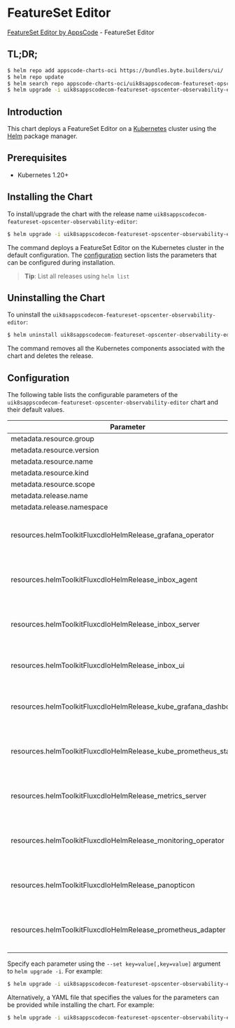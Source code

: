 # FeatureSet Editor

[FeatureSet Editor by AppsCode](https://appscode.com) - FeatureSet Editor

## TL;DR;

```bash
$ helm repo add appscode-charts-oci https://bundles.byte.builders/ui/
$ helm repo update
$ helm search repo appscode-charts-oci/uik8sappscodecom-featureset-opscenter-observability-editor --version=v0.8.0
$ helm upgrade -i uik8sappscodecom-featureset-opscenter-observability-editor appscode-charts-oci/uik8sappscodecom-featureset-opscenter-observability-editor -n default --create-namespace --version=v0.8.0
```

## Introduction

This chart deploys a FeatureSet Editor on a [Kubernetes](http://kubernetes.io) cluster using the [Helm](https://helm.sh) package manager.

## Prerequisites

- Kubernetes 1.20+

## Installing the Chart

To install/upgrade the chart with the release name `uik8sappscodecom-featureset-opscenter-observability-editor`:

```bash
$ helm upgrade -i uik8sappscodecom-featureset-opscenter-observability-editor appscode-charts-oci/uik8sappscodecom-featureset-opscenter-observability-editor -n default --create-namespace --version=v0.8.0
```

The command deploys a FeatureSet Editor on the Kubernetes cluster in the default configuration. The [configuration](#configuration) section lists the parameters that can be configured during installation.

> **Tip**: List all releases using `helm list`

## Uninstalling the Chart

To uninstall the `uik8sappscodecom-featureset-opscenter-observability-editor`:

```bash
$ helm uninstall uik8sappscodecom-featureset-opscenter-observability-editor -n default
```

The command removes all the Kubernetes components associated with the chart and deletes the release.

## Configuration

The following table lists the configurable parameters of the `uik8sappscodecom-featureset-opscenter-observability-editor` chart and their default values.

|                            Parameter                             | Description |                                                                                                                                                                                                                                                                                                                                             Default                                                                                                                                                                                                                                                                                                                                             |
|------------------------------------------------------------------|-------------|-------------------------------------------------------------------------------------------------------------------------------------------------------------------------------------------------------------------------------------------------------------------------------------------------------------------------------------------------------------------------------------------------------------------------------------------------------------------------------------------------------------------------------------------------------------------------------------------------------------------------------------------------------------------------------------------------|
| metadata.resource.group                                          |             | <code>ui.k8s.appscode.com</code>                                                                                                                                                                                                                                                                                                                                                                                                                                                                                                                                                                                                                                                                |
| metadata.resource.version                                        |             | <code>v1alpha1</code>                                                                                                                                                                                                                                                                                                                                                                                                                                                                                                                                                                                                                                                                           |
| metadata.resource.name                                           |             | <code>featuresets</code>                                                                                                                                                                                                                                                                                                                                                                                                                                                                                                                                                                                                                                                                        |
| metadata.resource.kind                                           |             | <code>FeatureSet</code>                                                                                                                                                                                                                                                                                                                                                                                                                                                                                                                                                                                                                                                                         |
| metadata.resource.scope                                          |             | <code>Cluster</code>                                                                                                                                                                                                                                                                                                                                                                                                                                                                                                                                                                                                                                                                            |
| metadata.release.name                                            |             | <code>RELEASE-NAME</code>                                                                                                                                                                                                                                                                                                                                                                                                                                                                                                                                                                                                                                                                       |
| metadata.release.namespace                                       |             | <code>default</code>                                                                                                                                                                                                                                                                                                                                                                                                                                                                                                                                                                                                                                                                            |
| resources.helmToolkitFluxcdIoHelmRelease_grafana_operator        |             | <code>{"apiVersion":"helm.toolkit.fluxcd.io/v2","kind":"HelmRelease","metadata":{"labels":{"app.kubernetes.io/component":"grafana-operator"},"name":"grafana-operator","namespace":"kubeops"},"spec":{"chart":{"spec":{"chart":"grafana-operator","sourceRef":{"kind":"HelmRepository","name":"appscode-charts-oci","namespace":"kubeops"},"version":"v0.0.11"}},"install":{"crds":"CreateReplace","createNamespace":true,"remediation":{"retries":-1}},"interval":"5m","releaseName":"grafana-operator","storageNamespace":"monitoring","targetNamespace":"monitoring","timeout":"30m","upgrade":{"crds":"CreateReplace","remediation":{"retries":-1}}}}</code>                                |
| resources.helmToolkitFluxcdIoHelmRelease_inbox_agent             |             | <code>{"apiVersion":"helm.toolkit.fluxcd.io/v2","kind":"HelmRelease","metadata":{"labels":{"app.kubernetes.io/component":"inbox-agent"},"name":"inbox-agent","namespace":"kubeops"},"spec":{"chart":{"spec":{"chart":"inbox-agent","sourceRef":{"kind":"HelmRepository","name":"appscode-charts-oci","namespace":"kubeops"},"version":"v2024.5.3"}},"install":{"crds":"CreateReplace","createNamespace":true,"remediation":{"retries":-1}},"interval":"5m","releaseName":"inbox-agent","storageNamespace":"monitoring","targetNamespace":"monitoring","timeout":"30m","upgrade":{"crds":"CreateReplace","remediation":{"retries":-1}}}}</code>                                                  |
| resources.helmToolkitFluxcdIoHelmRelease_inbox_server            |             | <code>{"apiVersion":"helm.toolkit.fluxcd.io/v2","kind":"HelmRelease","metadata":{"labels":{"app.kubernetes.io/component":"inbox-server"},"name":"inbox-server","namespace":"kubeops"},"spec":{"chart":{"spec":{"chart":"inbox-server","sourceRef":{"kind":"HelmRepository","name":"appscode-charts-oci","namespace":"kubeops"},"version":"v2024.5.3"}},"install":{"crds":"CreateReplace","createNamespace":true,"remediation":{"retries":-1}},"interval":"5m","releaseName":"inbox-server","storageNamespace":"monitoring","targetNamespace":"monitoring","timeout":"30m","upgrade":{"crds":"CreateReplace","remediation":{"retries":-1}}}}</code>                                              |
| resources.helmToolkitFluxcdIoHelmRelease_inbox_ui                |             | <code>{"apiVersion":"helm.toolkit.fluxcd.io/v2","kind":"HelmRelease","metadata":{"labels":{"app.kubernetes.io/component":"inbox-ui"},"name":"inbox-ui","namespace":"kubeops"},"spec":{"chart":{"spec":{"chart":"inbox-ui","sourceRef":{"kind":"HelmRepository","name":"appscode-charts-oci","namespace":"kubeops"},"version":"v2024.5.3"}},"install":{"crds":"CreateReplace","createNamespace":true,"remediation":{"retries":-1}},"interval":"5m","releaseName":"inbox-ui","storageNamespace":"monitoring","targetNamespace":"monitoring","timeout":"30m","upgrade":{"crds":"CreateReplace","remediation":{"retries":-1}}}}</code>                                                              |
| resources.helmToolkitFluxcdIoHelmRelease_kube_grafana_dashboards |             | <code>{"apiVersion":"helm.toolkit.fluxcd.io/v2","kind":"HelmRelease","metadata":{"labels":{"app.kubernetes.io/component":"kube-grafana-dashboards"},"name":"kube-grafana-dashboards","namespace":"kubeops"},"spec":{"chart":{"spec":{"chart":"kube-grafana-dashboards","sourceRef":{"kind":"HelmRepository","name":"appscode-charts-oci","namespace":"kubeops"},"version":"v2023.10.1"}},"install":{"crds":"CreateReplace","createNamespace":true,"remediation":{"retries":-1}},"interval":"5m","releaseName":"kube-grafana-dashboards","storageNamespace":"monitoring","targetNamespace":"monitoring","timeout":"30m","upgrade":{"crds":"CreateReplace","remediation":{"retries":-1}}}}</code> |
| resources.helmToolkitFluxcdIoHelmRelease_kube_prometheus_stack   |             | <code>{"apiVersion":"helm.toolkit.fluxcd.io/v2","kind":"HelmRelease","metadata":{"labels":{"app.kubernetes.io/component":"kube-prometheus-stack"},"name":"kube-prometheus-stack","namespace":"kubeops"},"spec":{"chart":{"spec":{"chart":"kube-prometheus-stack","sourceRef":{"kind":"HelmRepository","name":"appscode-charts-oci","namespace":"kubeops"},"version":"61.8.0"}},"install":{"crds":"CreateReplace","createNamespace":true,"remediation":{"retries":-1}},"interval":"5m","releaseName":"kube-prometheus-stack","storageNamespace":"monitoring","targetNamespace":"monitoring","timeout":"30m","upgrade":{"crds":"CreateReplace","remediation":{"retries":-1}}}}</code>             |
| resources.helmToolkitFluxcdIoHelmRelease_metrics_server          |             | <code>{"apiVersion":"helm.toolkit.fluxcd.io/v2","kind":"HelmRelease","metadata":{"labels":{"app.kubernetes.io/component":"metrics-server"},"name":"metrics-server","namespace":"kubeops"},"spec":{"chart":{"spec":{"chart":"metrics-server","sourceRef":{"kind":"HelmRepository","name":"appscode-charts-oci","namespace":"kubeops"},"version":"3.11.0"}},"install":{"crds":"CreateReplace","createNamespace":true,"remediation":{"retries":-1}},"interval":"5m","releaseName":"metrics-server","storageNamespace":"monitoring","targetNamespace":"monitoring","timeout":"30m","upgrade":{"crds":"CreateReplace","remediation":{"retries":-1}}}}</code>                                         |
| resources.helmToolkitFluxcdIoHelmRelease_monitoring_operator     |             | <code>{"apiVersion":"helm.toolkit.fluxcd.io/v2","kind":"HelmRelease","metadata":{"labels":{"app.kubernetes.io/component":"monitoring-operator"},"name":"monitoring-operator","namespace":"kubeops"},"spec":{"chart":{"spec":{"chart":"monitoring-operator","sourceRef":{"kind":"HelmRepository","name":"appscode-charts-oci","namespace":"kubeops"},"version":"v0.0.11"}},"install":{"crds":"CreateReplace","createNamespace":true,"remediation":{"retries":-1}},"interval":"5m","releaseName":"monitoring-operator","storageNamespace":"monitoring","targetNamespace":"monitoring","timeout":"30m","upgrade":{"crds":"CreateReplace","remediation":{"retries":-1}}}}</code>                    |
| resources.helmToolkitFluxcdIoHelmRelease_panopticon              |             | <code>{"apiVersion":"helm.toolkit.fluxcd.io/v2","kind":"HelmRelease","metadata":{"labels":{"app.kubernetes.io/component":"panopticon"},"name":"panopticon","namespace":"kubeops"},"spec":{"chart":{"spec":{"chart":"panopticon","sourceRef":{"kind":"HelmRepository","name":"appscode-charts-oci","namespace":"kubeops"},"version":"v2024.8.21"}},"install":{"crds":"CreateReplace","createNamespace":true,"remediation":{"retries":-1}},"interval":"5m","releaseName":"panopticon","storageNamespace":"monitoring","targetNamespace":"monitoring","timeout":"30m","upgrade":{"crds":"CreateReplace","remediation":{"retries":-1}}}}</code>                                                     |
| resources.helmToolkitFluxcdIoHelmRelease_prometheus_adapter      |             | <code>{"apiVersion":"helm.toolkit.fluxcd.io/v2","kind":"HelmRelease","metadata":{"labels":{"app.kubernetes.io/component":"prometheus-adapter"},"name":"prometheus-adapter","namespace":"kubeops"},"spec":{"chart":{"spec":{"chart":"prometheus-adapter","sourceRef":{"kind":"HelmRepository","name":"appscode-charts-oci","namespace":"kubeops"},"version":"4.9.0"}},"install":{"crds":"CreateReplace","createNamespace":true,"remediation":{"retries":-1}},"interval":"5m","releaseName":"prometheus-adapter","storageNamespace":"monitoring","targetNamespace":"monitoring","timeout":"30m","upgrade":{"crds":"CreateReplace","remediation":{"retries":-1}}}}</code>                          |


Specify each parameter using the `--set key=value[,key=value]` argument to `helm upgrade -i`. For example:

```bash
$ helm upgrade -i uik8sappscodecom-featureset-opscenter-observability-editor appscode-charts-oci/uik8sappscodecom-featureset-opscenter-observability-editor -n default --create-namespace --version=v0.8.0 --set metadata.resource.group=ui.k8s.appscode.com
```

Alternatively, a YAML file that specifies the values for the parameters can be provided while
installing the chart. For example:

```bash
$ helm upgrade -i uik8sappscodecom-featureset-opscenter-observability-editor appscode-charts-oci/uik8sappscodecom-featureset-opscenter-observability-editor -n default --create-namespace --version=v0.8.0 --values values.yaml
```
